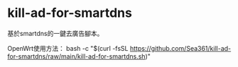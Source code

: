 # kill-ad-for-smartdns
基於smartdns的一鍵去廣告腳本。

OpenWrt使用方法：
bash -c "$(curl -fsSL https://github.com/Sea361/kill-ad-for-smartdns/raw/main/kill-ad-for-smartdns.sh)"
